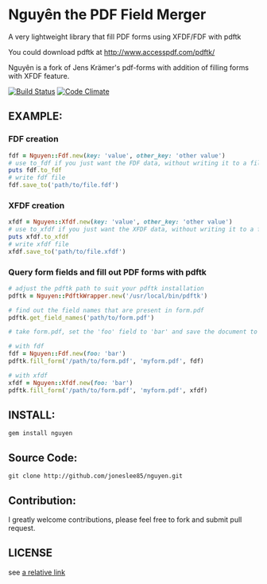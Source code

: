 # Nguyên the PDF Field Merger 

A very lightweight library that fill PDF forms using XFDF/FDF with pdftk

You could download pdftk at http://www.accesspdf.com/pdftk/

Nguyên is a fork of Jens Krämer's pdf-forms with addition of filling forms with XFDF feature.

[![Build Status](https://secure.travis-ci.org/joneslee85/nguyen.png)](http://travis-ci.org/joneslee85/nguyen)
[![Code Climate](https://codeclimate.com/badge.png)](https://codeclimate.com/github/joneslee85/nguyen)

## EXAMPLE:

### FDF creation

```ruby
fdf = Nguyen::Fdf.new(key: 'value', other_key: 'other value')
# use to_fdf if you just want the FDF data, without writing it to a file
puts fdf.to_fdf
# write fdf file
fdf.save_to('path/to/file.fdf')
```

### XFDF creation

```ruby
xfdf = Nguyen::Xfdf.new(key: 'value', other_key: 'other value')
# use to_xfdf if you just want the XFDF data, without writing it to a file
puts xfdf.to_xfdf
# write xfdf file
xfdf.save_to('path/to/file.xfdf')
```

### Query form fields and fill out PDF forms with pdftk

```ruby
# adjust the pdftk path to suit your pdftk installation
pdftk = Nguyen::PdftkWrapper.new('/usr/local/bin/pdftk')

# find out the field names that are present in form.pdf
pdftk.get_field_names('path/to/form.pdf')

# take form.pdf, set the 'foo' field to 'bar' and save the document to myform.pdf

# with fdf
fdf = Nguyen::Fdf.new(foo: 'bar')
pdftk.fill_form('/path/to/form.pdf', 'myform.pdf', fdf)

# with xfdf
xfdf = Nguyen::Xfdf.new(foo: 'bar')
pdftk.fill_form('/path/to/form.pdf', 'myform.pdf', xfdf)
```

## INSTALL:

    gem install nguyen

## Source Code:

    git clone http://github.com/joneslee85/nguyen.git

## Contribution:

I greatly welcome contributions, please feel free to fork and submit pull request.

## LICENSE

see [a relative link](LICENSE)
